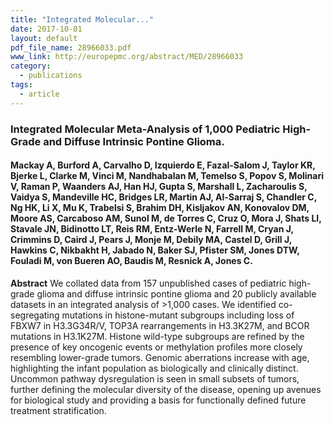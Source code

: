 ```yaml
---
title: "Integrated Molecular..."
date: 2017-10-01
layout: default
pdf_file_name: 28966033.pdf
www_link: http://europepmc.org/abstract/MED/28966033
category:
  - publications
tags:
  - article
---
```


### Integrated Molecular Meta-Analysis of 1,000 Pediatric High-Grade and Diffuse Intrinsic Pontine Glioma.
#### Mackay A, Burford A, Carvalho D, Izquierdo E, Fazal-Salom J, Taylor KR, Bjerke L, Clarke M, Vinci M, Nandhabalan M, Temelso S, Popov S, Molinari V, Raman P, Waanders AJ, Han HJ, Gupta S, Marshall L, Zacharoulis S, Vaidya S, Mandeville HC, Bridges LR, Martin AJ, Al-Sarraj S, Chandler C, Ng HK, Li X, Mu K, Trabelsi S, Brahim DH, Kisljakov AN, Konovalov DM, Moore AS, Carcaboso AM, Sunol M, de Torres C, Cruz O, Mora J, Shats LI, Stavale JN, Bidinotto LT, Reis RM, Entz-Werle N, Farrell M, Cryan J, Crimmins D, Caird J, Pears J, Monje M, Debily MA, Castel D, Grill J, Hawkins C, Nikbakht H, Jabado N, Baker SJ, Pfister SM, Jones DTW, Fouladi M, von Bueren AO, Baudis M, Resnick A, Jones C.

**Abstract** We collated data from 157 unpublished cases of pediatric high-grade glioma and diffuse intrinsic pontine glioma and 20 publicly available datasets in an integrated analysis of &gt;1,000 cases. We identified co-segregating mutations in histone-mutant subgroups including loss of FBXW7 in H3.3G34R/V, TOP3A rearrangements in H3.3K27M, and BCOR mutations in H3.1K27M. Histone wild-type subgroups are refined by the presence of key oncogenic events or methylation profiles more closely resembling lower-grade tumors. Genomic aberrations increase with age, highlighting the infant population as biologically and clinically distinct. Uncommon pathway dysregulation is seen in small subsets of tumors, further defining the molecular diversity of the disease, opening up avenues for biological study and providing a basis for functionally defined future treatment stratification.
